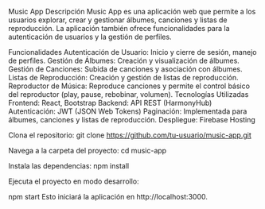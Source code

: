 Music App
Descripción
Music App es una aplicación web que permite a los usuarios explorar, crear y gestionar álbumes, canciones y listas de reproducción. La aplicación también ofrece funcionalidades para la autenticación de usuarios y la gestión de perfiles.

Funcionalidades
Autenticación de Usuario: Inicio y cierre de sesión, manejo de perfiles.
Gestión de Álbumes: Creación y visualización de álbumes.
Gestión de Canciones: Subida de canciones y asociación con álbumes.
Listas de Reproducción: Creación y gestión de listas de reproducción.
Reproductor de Música: Reproduce canciones y permite el control básico del reproductor (play, pause, rebobinar, volumen).
Tecnologías Utilizadas
Frontend: React, Bootstrap
Backend: API REST (HarmonyHub)
Autenticación: JWT (JSON Web Tokens)
Paginación: Implementada para álbumes, canciones y listas de reproducción.
Despliegue: Firebase Hosting


Clona el repositorio:
git clone https://github.com/tu-usuario/music-app.git

Navega a la carpeta del proyecto:
cd music-app

Instala las dependencias:
npm install



Ejecuta el proyecto en modo desarrollo:

npm start
Esto iniciará la aplicación en http://localhost:3000.
